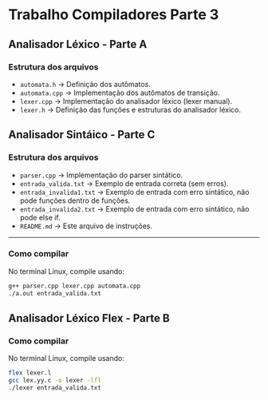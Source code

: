 # Trabalho Compiladores Parte 3

## Analisador Léxico - Parte A

### Estrutura dos arquivos

- `automata.h` → Definição dos autômatos.
- `automata.cpp` → Implementação dos autômatos de transição.
- `lexer.cpp` → Implementação do analisador léxico (lexer manual).
- `lexer.h` → Definição das funções e estruturas do analisador léxico.

## Analisador Sintáico - Parte C

### Estrutura dos arquivos

- `parser.cpp` → Implementação do parser sintático.
- `entrada_valida.txt` → Exemplo de entrada correta (sem erros).
- `entrada_invalida1.txt` → Exemplo de entrada com erro sintático, não pode funções dentro de funções.
- `entrada_invalida2.txt` → Exemplo de entrada com erro sintático, não pode else if.
- `README.md` → Este arquivo de instruções.

---

### Como compilar

No terminal Linux, compile usando:

```bash
g++ parser.cpp lexer.cpp automata.cpp
./a.out entrada_valida.txt
```

## Analisador Léxico Flex - Parte B

### Como compilar

No terminal Linux, compile usando:

```bash
flex lexer.l
gcc lex.yy.c -o lexer -lfl
./lexer entrada_valida.txt
```

